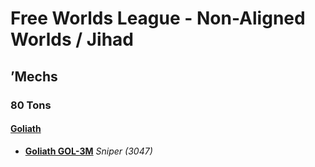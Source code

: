 # Free Worlds League - Non-Aligned Worlds / Jihad 

## ’Mechs 

### 80 Tons 

#### [Goliath](../../../units/goliath.md) 

- [**Goliath GOL-3M**](../../../units/goliath/goliath_gol-3m.md) *Sniper (3047)* 

